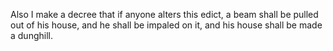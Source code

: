 Also I make a decree that if anyone alters this edict, a beam shall be pulled out of his house, and he shall be impaled on it, and his house shall be made a dunghill.
